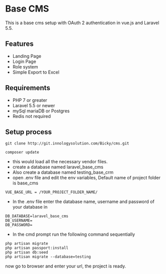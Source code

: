 # Base CMS
This is a base cms setup with OAuth 2 authentication in vue.js and Laravel 5.5.

## Features
<ul>
	<li>Landing Page</li>
	<li>Login Page</li>
	<li>Role system</li>
	<li>Simple Export to Excel</li>
</ul>

	

## Requirements

<ul>
	<li>PHP 7 or greater</li>
	<li>Laravel 5.5 or newer</li>
	<li>mySql mariaDB or Postgres</li>
	<li>Redis not required</li>
</ul>

## Setup process
```
git clone http://git.innologysolution.com/Bicky/cms.git
```
```
composer update
```
<ul>
<li>this would load all the necessary vendor files.</li>
<li>create a database named laravel_base_cms</li>
<li>Also create a database named testing_base_crm</li>
<li>open .env file  and edit the env variables, Default name of project folder is base_cms</li>
</ul>


```
VUE_BASE_URL = /YOUR_PROJECT_FOLDER_NAME/
```
<ul>
	<li>In the .env file enter the database name, username and password of your database in</li>
</ul>

	DB_DATABASE=laravel_base_cms
	DB_USERNAME=
	DB_PASSWORD=

<ul>
	<li>In the cmd prompt run the following command sequentially</li>
</ul>

	php artisan migrate
	php artisan passport:install 
	php artisan db:seed
	php artisan migrate --database=testing

now go to browser and enter your url, the project is ready.
